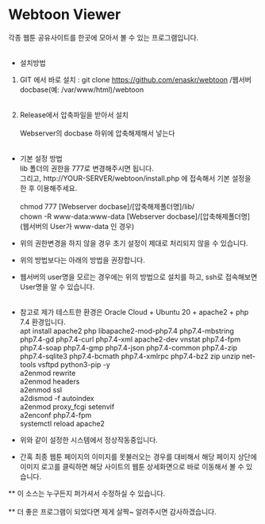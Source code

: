 # Webtoon Viewer

각종 웹툰 공유사이트를 한곳에 모아서 볼 수 있는 프로그램입니다.
<br><br>

* 설치방법<br>
1) GIT 에서 바로 설치 : git clone https://github.com/enaskr/webtoon /웹서버docbase(예: /var/www/html)/webtoon<br><br>

2) Release에서 압축파일을 받아서 설치<br><br>
Webserver의 docbase 하위에 압축해제해서 넣는다<br><br>

* 기본 설정 방법<br>
lib 폴더의 권한을 777로 변경해주시면 됩니다.<br>
그리고, http://YOUR-SERVER/webtoon/install.php 에 접속해서 기본 설정을 한 후 이용해주세요.<br><br>
chmod 777 [Webserver docbase]/[압축해제폴더명]/lib/<br>
chown -R www-data:www-data [Webserver docbase]/[압축해제폴더명]  (웹서버의 User가 www-data 인 경우)<br>

* 위의 권한변경을 하지 않을 경우 초기 설정이 제대로 처리되지 않을 수 있습니다.<br>
* 위의 방법보다는 아래의 방법을 권장합니다.<br>
* 웹서버의 user명을 모르는 경우에는 위의 방법으로 설치를 하고, ssh로 접속해보면 User명을 알 수 있습니다.<br><br>

* 참고로 제가 테스트한 환경은 Oracle Cloud + Ubuntu 20 + apache2 + php 7.4 환경입니다.<br>
apt install apache2 php libapache2-mod-php7.4 php7.4-mbstring php7.4-gd php7.4-curl php7.4-xml apache2-dev vnstat php7.4-fpm php7.4-soap php7.4-gmp php7.4-json php7.4-common php7.4-zip php7.4-sqlite3 php7.4-bcmath php7.4-xmlrpc php7.4-bz2 zip unzip net-tools vsftpd python3-pip -y <br>
a2enmod rewrite <br>
a2enmod headers <br>
a2enmod ssl <br>
a2dismod -f autoindex <br>
a2enmod proxy_fcgi setenvif <br>
a2enconf php7.4-fpm <br>
systemctl reload apache2 <br>

* 위와 같이 설정한 시스템에서 정상작동중입니다.<br>

* 간혹 최종 웹툰 페이지의 이미지를 못불러오는 경우를 대비해서 해당 페이지 상단에 이미지 로고를 클릭하면 해당 사이트의 웹툰 상세화면으로 바로 이동해서 볼 수 있습니다.<br>

** 이 소스는 누구든지 퍼가셔서 수정하실 수 있습니다.<br><br>
** 더 좋은 프로그램이 되었다면 제게 살짝~ 알려주시면 감사하겠습니다.<br><br>


